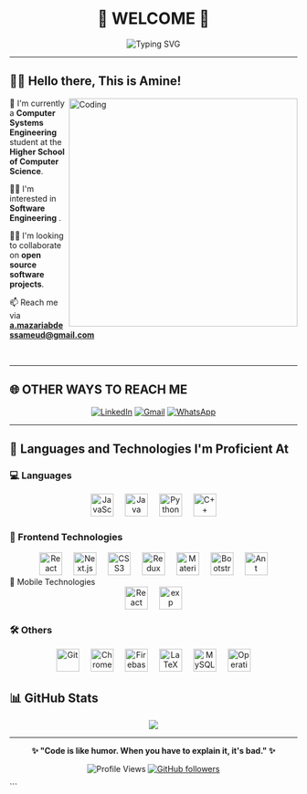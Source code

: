 <div align="center">

# 🌟 WELCOME 🌟

<img src="https://readme-typing-svg.herokuapp.com?font=Fira+Code&size=30&duration=3000&pause=1000&color=36BCF7&center=true&vCenter=true&width=600&lines=Hello+World!+👋;I'm+Amine+Mazari;Software+Engineer+%26;Welcome+to+my+GitHub!" alt="Typing SVG" />

</div>

---

## 👨‍💻 Hello there, This is Amine!

<img align="right" alt="Coding" width="400" src="https://cdn.dribbble.com/users/1162077/screenshots/3848914/programmer.gif">

🏫 I'm currently a **Computer Systems Engineering** student at the **Higher School of Computer Science**.

🙋‍♂️ I'm interested in **Software Engineering** .

💁‍♂️ I'm looking to collaborate on **open source software projects**.

📫 Reach me via **a.mazariabdessameud@gmail.com**

<br clear="both"/>

---

## 🌐 OTHER WAYS TO REACH ME

<div align="center">

[![LinkedIn](https://img.shields.io/badge/LinkedIn-0077B5?style=for-the-badge&logo=linkedin&logoColor=white)](https://www.linkedin.com/in/aminemazari/)
[![Gmail](https://img.shields.io/badge/Gmail-D14836?style=for-the-badge&logo=gmail&logoColor=white)](mailto:a.mazariabdessameud@gmail.com)
[![WhatsApp](https://img.shields.io/badge/WhatsApp-25D366?style=for-the-badge&logo=whatsapp&logoColor=white)](https://wa.me/your-number)

</div>

---

## 🚀 Languages and Technologies I'm Proficient At

### 💻 Languages
<div align="center">
  <img src="https://cdn.jsdelivr.net/gh/devicons/devicon/icons/javascript/javascript-original.svg" height="40" alt="JavaScript" title="JavaScript"/>
  <img width="12" />
  <img src="https://cdn.jsdelivr.net/gh/devicons/devicon/icons/java/java-original.svg" height="40" alt="Java" title="Java"/>
  <img width="12" />
  <img src="https://cdn.jsdelivr.net/gh/devicons/devicon/icons/python/python-original.svg" height="40" alt="Python" title="Python"/>
  <img width="12" />
  <img src="https://cdn.jsdelivr.net/gh/devicons/devicon/icons/cplusplus/cplusplus-original.svg" height="40" alt="C++" title="C++"/>
</div>

### 🎨 Frontend Technologies
<div align="center">
  <img src="https://cdn.jsdelivr.net/gh/devicons/devicon/icons/react/react-original.svg" height="40" alt="React" title="React"/>
  <img width="12" />
  <img src="https://cdn.jsdelivr.net/gh/devicons/devicon/icons/nextjs/nextjs-original.svg" height="40" alt="Next.js" title="Next.js"/>
  <img width="12" />
  <img src="https://cdn.jsdelivr.net/gh/devicons/devicon/icons/css3/css3-original.svg" height="40" alt="CSS3" title="CSS3"/>
  <img width="12" />
  <img src="https://cdn.jsdelivr.net/gh/devicons/devicon/icons/redux/redux-original.svg" height="40" alt="Redux" title="Redux"/>
  <img width="12" />
  <img src="https://cdn.jsdelivr.net/gh/devicons/devicon/icons/materialui/materialui-original.svg" height="40" alt="Material-UI" title="Material-UI"/>
  <img width="12" />
  <img src="https://cdn.jsdelivr.net/gh/devicons/devicon/icons/bootstrap/bootstrap-original.svg" height="40" alt="Bootstrap" title="Bootstrap"/>
  <img width="12" />
  <img src="https://cdn.jsdelivr.net/gh/devicons/devicon/icons/antdesign/antdesign-original.svg" height="40" alt="Ant Design" title="Ant Design"/>
</div>
  🎨 Mobile Technologies
<div align="center">
  <img src="https://cdn.jsdelivr.net/gh/devicons/devicon/icons/react/react-original.svg" height="40" alt="React" title="React"/>
  <img width="12" />
  <img src="https://www.svgrepo.com/show/373591/expo.svg" height="40" alt="exp" title="exp"/>

</div>

### 🛠️ Others
<div align="center">
  <img src="https://cdn.jsdelivr.net/gh/devicons/devicon/icons/git/git-original.svg" height="40" alt="Git" title="Git"/>
  <img width="12" />
  <img src="https://cdn.jsdelivr.net/gh/devicons/devicon/icons/chrome/chrome-original.svg" height="40" alt="Chrome Extensions" title="Chrome Extensions"/>
  <img width="12" />
  <img src="https://cdn.jsdelivr.net/gh/devicons/devicon/icons/firebase/firebase-plain.svg" height="40" alt="Firebase" title="Firebase"/>
  <img width="12" />
  <img src="https://cdn.jsdelivr.net/gh/devicons/devicon/icons/latex/latex-original.svg" height="40" alt="LaTeX" title="LaTeX"/>
  <img width="12" />
  <img src="https://cdn.jsdelivr.net/gh/devicons/devicon/icons/mysql/mysql-original.svg" height="40" alt="MySQL" title="MySQL"/>
  <img width="12" />
  <img src="https://cdn.jsdelivr.net/gh/devicons/devicon/icons/linux/linux-original.svg" height="40" alt="Operating Systems" title="Operating Systems"/>
</div>

## 📊 GitHub Stats

<p align="center">
  <img src="https://github-readme-stats.vercel.app/api/top-langs/?username=Aminemazari&layout=compact&theme=tokyonight"/>
</p>


---

<div align="center">

**✨ "Code is like humor. When you have to explain it, it's bad." ✨**

![Profile Views](https://komarev.com/ghpvc/?username=your-github-username&color=brightgreen&style=flat-square)
[![GitHub followers](https://img.shields.io/github/followers/your-github-username?label=Follow&style=social)](https://github.com/your-github-username)

</div>
```
